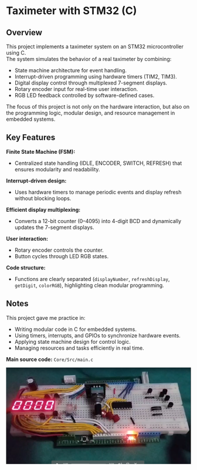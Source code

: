 # Taximeter with STM32 (C)

## Overview
This project implements a taximeter system on an STM32 microcontroller using C.  
The system simulates the behavior of a real taximeter by combining:
 
- State machine architecture for event handling.
- Interrupt-driven programming using hardware timers (TIM2, TIM3).
- Digital display control through multiplexed 7-segment displays.
- Rotary encoder input for real-time user interaction.
- RGB LED feedback controlled by software-defined cases.

The focus of this project is not only on the hardware interaction, but also on the programming logic, modular design, and resource management in embedded systems.

## Key Features

**Finite State Machine (FSM):**
- Centralized state handling (IDLE, ENCODER, SWITCH, REFRESH) that ensures modularity and readability.

**Interrupt-driven design:**
- Uses hardware timers to manage periodic events and display refresh without blocking loops.

**Efficient display multiplexing:**
- Converts a 12-bit counter (0–4095) into 4-digit BCD and dynamically updates the 7-segment displays.

**User interaction:**
- Rotary encoder controls the counter.
- Button cycles through LED RGB states.

**Code structure:**
- Functions are clearly separated (`displayNumber`, `refreshDisplay`, `getDigit`, `colorRGB`), highlighting clean modular programming.

## Notes
This project gave me practice in:

- Writing modular code in C for embedded systems.
- Using timers, interrupts, and GPIOs to synchronize hardware events.
- Applying state machine design for control logic.
- Managing resources and tasks efficiently in real time.

**Main source code:** `Core/Src/main.c`

![Demo del taxímetro](TaximeterElectronics.png)




